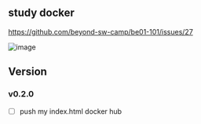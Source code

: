 ## study docker 
https://github.com/beyond-sw-camp/be01-101/issues/27

![image](https://github.com/raheego/docker-nginx/assets/54056684/72d175a6-cda7-434c-941f-337e60bc2795)

## Version
### v0.2.0
- [ ] push my index.html docker hub
